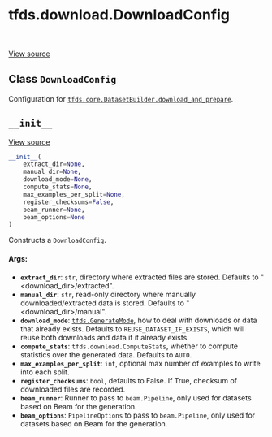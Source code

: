<div itemscope itemtype="http://developers.google.com/ReferenceObject">
<meta itemprop="name" content="tfds.download.DownloadConfig" />
<meta itemprop="path" content="Stable" />
<meta itemprop="property" content="__init__"/>
</div>

# tfds.download.DownloadConfig

<table class="tfo-notebook-buttons tfo-api" align="left">
</table>

<a target="_blank" href="https://github.com/tensorflow/datasets/tree/master/tensorflow_datasets/core/download/download_manager.py">View
source</a>

## Class `DownloadConfig`

Configuration for
<a href="../../tfds/core/DatasetBuilder.md#download_and_prepare"><code>tfds.core.DatasetBuilder.download_and_prepare</code></a>.

<!-- Placeholder for "Used in" -->


<h2 id="__init__"><code>__init__</code></h2>

<a target="_blank" href="https://github.com/tensorflow/datasets/tree/master/tensorflow_datasets/core/download/download_manager.py">View
source</a>

``` python
__init__(
    extract_dir=None,
    manual_dir=None,
    download_mode=None,
    compute_stats=None,
    max_examples_per_split=None,
    register_checksums=False,
    beam_runner=None,
    beam_options=None
)
```

Constructs a `DownloadConfig`.

#### Args:

*   <b>`extract_dir`</b>: `str`, directory where extracted files are stored.
    Defaults to "<download_dir>/extracted".
*   <b>`manual_dir`</b>: `str`, read-only directory where manually
    downloaded/extracted data is stored. Defaults to "<download_dir>/manual".
*   <b>`download_mode`</b>:
    <a href="../../tfds/download/GenerateMode.md"><code>tfds.GenerateMode</code></a>,
    how to deal with downloads or data that already exists. Defaults to
    `REUSE_DATASET_IF_EXISTS`, which will reuse both downloads and data if it
    already exists.
*   <b>`compute_stats`</b>: `tfds.download.ComputeStats`, whether to compute
    statistics over the generated data. Defaults to `AUTO`.
*   <b>`max_examples_per_split`</b>: `int`, optional max number of examples to
    write into each split.
*   <b>`register_checksums`</b>: `bool`, defaults to False. If True, checksum of
    downloaded files are recorded.
*   <b>`beam_runner`</b>: Runner to pass to `beam.Pipeline`, only used for
    datasets based on Beam for the generation.
*   <b>`beam_options`</b>: `PipelineOptions` to pass to `beam.Pipeline`, only
    used for datasets based on Beam for the generation.
